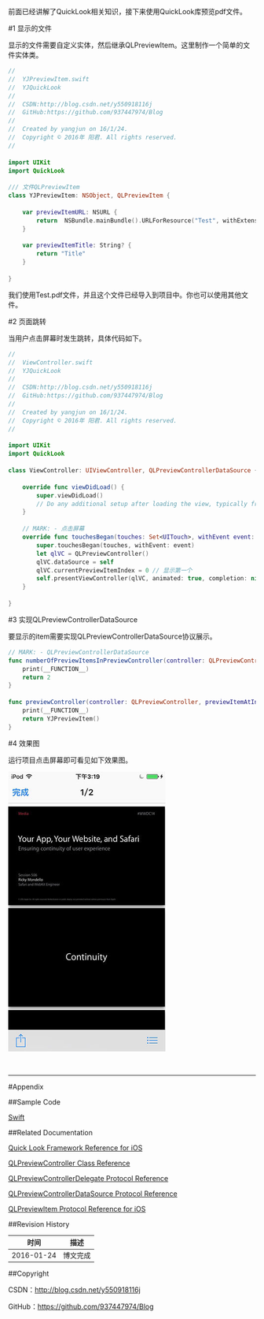 前面已经讲解了QuickLook相关知识，接下来使用QuickLook库预览pdf文件。

#1 显示的文件

显示的文件需要自定义实体，然后继承QLPreviewItem。这里制作一个简单的文件实体类。

```swift
//
//  YJPreviewItem.swift
//  YJQuickLook
//
//  CSDN:http://blog.csdn.net/y550918116j
//  GitHub:https://github.com/937447974/Blog
//
//  Created by yangjun on 16/1/24.
//  Copyright © 2016年 阳君. All rights reserved.
//

import UIKit
import QuickLook

/// 文件QLPreviewItem
class YJPreviewItem: NSObject, QLPreviewItem {
    
    var previewItemURL: NSURL {
        return  NSBundle.mainBundle().URLForResource("Test", withExtension: "pdf")!
    }
    
    var previewItemTitle: String? {
        return "Title"
    }
    
}
```

我们使用Test.pdf文件，并且这个文件已经导入到项目中。你也可以使用其他文件。

#2 页面跳转

当用户点击屏幕时发生跳转，具体代码如下。

```swift
//
//  ViewController.swift
//  YJQuickLook
//
//  CSDN:http://blog.csdn.net/y550918116j
//  GitHub:https://github.com/937447974/Blog
//
//  Created by yangjun on 16/1/24.
//  Copyright © 2016年 阳君. All rights reserved.
//

import UIKit
import QuickLook

class ViewController: UIViewController, QLPreviewControllerDataSource {

    override func viewDidLoad() {
        super.viewDidLoad()
        // Do any additional setup after loading the view, typically from a nib.
    }
    
    // MARK: - 点击屏幕
    override func touchesBegan(touches: Set<UITouch>, withEvent event: UIEvent?) {
        super.touchesBegan(touches, withEvent: event)
        let qlVC = QLPreviewController()
        qlVC.dataSource = self
        qlVC.currentPreviewItemIndex = 0 // 显示第一个
        self.presentViewController(qlVC, animated: true, completion: nil)
    }
    
}
```

#3 实现QLPreviewControllerDataSource

要显示的item需要实现QLPreviewControllerDataSource协议展示。

```swift
// MARK: - QLPreviewControllerDataSource
func numberOfPreviewItemsInPreviewController(controller: QLPreviewController) -> Int {
    print(__FUNCTION__)
    return 2
}
    
func previewController(controller: QLPreviewController, previewItemAtIndex index: Int) -> QLPreviewItem {
    print(__FUNCTION__)
    return YJPreviewItem()
}
```

#4 效果图

运行项目点击屏幕即可看见如下效果图。

![](https://raw.githubusercontent.com/937447974/Blog/master/Resources/2016012401.jpg)

&#160;

----------

#Appendix

##Sample Code

[Swift](https://github.com/937447974/Swift)

##Related Documentation

[Quick Look Framework Reference for iOS](https://developer.apple.com/library/ios/documentation/QuickLook/Reference/QuickLookFrameworkReference_iPhoneOS/index.html)

[QLPreviewController Class Reference](https://developer.apple.com/library/ios/documentation/NetworkingInternet/Reference/QLPreviewController_Class/index.html)

[QLPreviewControllerDelegate Protocol Reference](https://developer.apple.com/library/ios/documentation/NetworkingInternet/Reference/QLPreviewControllerDelegate_Protocol/index.html)

[QLPreviewControllerDataSource Protocol Reference](https://developer.apple.com/library/ios/documentation/NetworkingInternet/Reference/QLPreviewControllerDataSource_Protocol/index.html)

[QLPreviewItem Protocol Reference for iOS](https://developer.apple.com/library/ios/documentation/NetworkingInternet/Reference/QLPreviewItem_Protocol_iPhoneOS/index.html)

##Revision History

| 时间 | 描述 |
| ---- | ---- |
| 2016-01-24 | 博文完成 |

##Copyright

CSDN：http://blog.csdn.net/y550918116j

GitHub：https://github.com/937447974/Blog